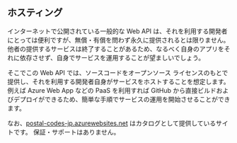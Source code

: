 ## ホスティング

インターネットで公開されている一般的な Web API は、それを利用する開発者にとっては便利ですが、無償・有償を問わず永久に提供されるとは限りません。
他者の提供するサービスは終了することがあるため、なるべく自身のアプリをそれに依存させず、自身でサービスを運用することが望ましいでしょう。

そこでこの Web API では、ソースコードをオープンソース ライセンスのもとで提供し、それを利用する開発者自身がサービスをホストすることを想定します。
例えば Azure Web App などの PaaS を利用すれば GitHub から直接ビルドおよびデプロイができるため、簡単な手順でサービスの運用を開始させることができます。

なお、[postal-codes-jp.azurewebsites.net](https://postal-codes-jp.azurewebsites.net/) はカタログとして提供しているサイトです。
保証・サポートはありません。
